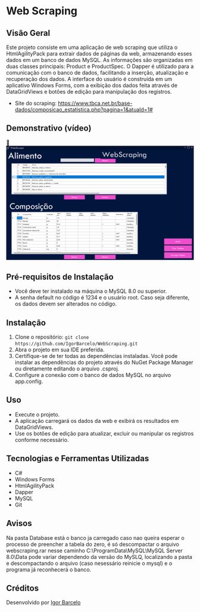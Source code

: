 # Web Scraping

## Visão Geral
Este projeto consiste em uma aplicação de web scraping que utiliza o HtmlAgilityPack para extrair dados de páginas da web, armazenando esses dados em um banco de dados MySQL. As informações são organizadas em duas classes principais: Product e ProductSpec. O Dapper é utilizado para a comunicação com o banco de dados, facilitando a inserção, atualização e recuperação dos dados. A interface do usuário é construída em um aplicativo Windows Forms, com a exibição dos dados feita através de DataGridViews e botões de edição para manipulação dos registros.
- Site do scraping: https://www.tbca.net.br/base-dados/composicao_estatistica.php?pagina=1&atuald=1#

## Demonstrativo (vídeo)

🎥 [![Assista à demo](./public/demo.png)](https://www.linkedin.com/posts/igor-barcelo-631010216_webscraping-dotnet-datascience-activity-7186848754765815809-JiLw?utm_source=share&utm_medium=member_desktop&rcm=ACoAADZ2dIUBHlgJEC2FKQkSO200hlfncqexis4)


## Pré-requisitos de Instalação
- Você deve ter instalado na máquina o MySQL 8.0 ou superior.
- A senha default no código é 1234 e o usuário root. Caso seja diferente, os dados devem ser alterados no código.

## Instalação
1. Clone o repositório: `git clone https://github.com/IgorBarcelo/WebScraping.git`
2. Abra o projeto em sua IDE preferida.
3. Certifique-se de ter todas as dependências instaladas. Você pode instalar as dependências do projeto através do NuGet Package Manager ou diretamente editando o arquivo .csproj.
4. Configure a conexão com o banco de dados MySQL no arquivo app.config.

## Uso
- Execute o projeto.
- A aplicação carregará os dados da web e exibirá os resultados em DataGridViews.
- Use os botões de edição para atualizar, excluir ou manipular os registros conforme necessário.

## Tecnologias e Ferramentas Utilizadas
- C#
- Windows Forms
- HtmlAgilityPack
- Dapper
- MySQL
- Git

## Avisos
Na pasta Database está o banco ja carregado caso nao queira esperar o processo de preencher a tabela do zero, é só descompactar o arquivo webscraping.rar nesse caminho C:\ProgramData\MySQL\MySQL Server 8.0\Data pode variar dependendo da versão do MySLQ, localizando a pasta e descompactando o arquivo (caso nesessário reinicie o mysql) e o programa já reconhecerá o banco.

## Créditos
Desenvolvido por [Igor Barcelo](https://github.com/IgorBarcelo)
